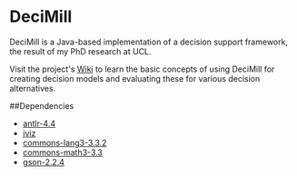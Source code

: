 # DeciMill

DeciMill is a Java-based implementation of a decision support framework, the result of my PhD research at UCL.

Visit the project's [Wiki](https://github.com/dstefan/decimill-core/wiki) to learn the basic concepts of using DeciMill for creating decision models and evaluating these for various decision alternatives.

##Dependencies

- [antlr-4.4](https://github.com/antlr/antlr4/releases/tag/4.4)
- [jviz](https://github.com/dstefan/jviz/releases/tag/v0.1)
- [commons-lang3-3.3.2](https://github.com/apache/commons-lang/releases/tag/LANG_3_3_2)
- [commons-math3-3.3](https://github.com/apache/commons-math/releases/tag/MATH_3_3)
- [gson-2.2.4](https://github.com/google/gson/releases/tag/gson-2.2.4)
